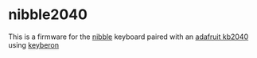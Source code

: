 # nibble2040
This is a firmware for the [nibble](https://nullbits.co/nibble) keyboard
paired with an [adafruit kb2040](https://www.adafruit.com/product/5302) using
[keyberon](https://github.com/TeXitoi/keyberon)
